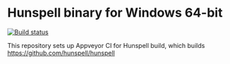 # Hunspell binary for Windows 64-bit

[![Build status](https://ci.appveyor.com/api/projects/status/1163yjo33ci0mge7/branch/master?svg=true)](https://ci.appveyor.com/project/iquiw/hunspell-binary/branch/master)

This repository sets up Appveyor CI for Hunspell build, which builds https://github.com/hunspell/hunspell
